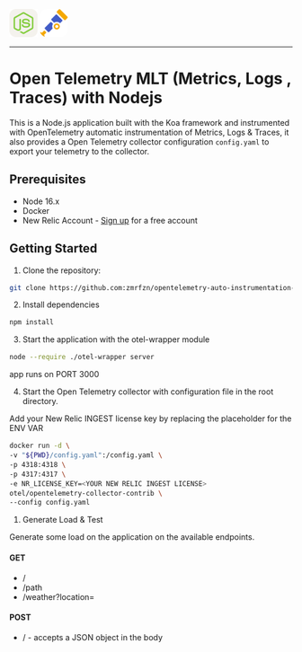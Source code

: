 <p float="left">
<img src="https://raw.githubusercontent.com/tandpfun/skill-icons/main/icons/NodeJS-Light.svg" width="50" height="50">
<img src="https://raw.githubusercontent.com/cncf/artwork/c2e619cdf85e8bac090ceca7c0834c5cfedf9426/projects/opentelemetry/icon/color/opentelemetry-icon-color.svg" width="50" height="50" style="background-color:#F4F2ED;border-radius:25%;">
</p>
<hr>

# Open Telemetry MLT (Metrics, Logs , Traces)  with Nodejs

This is a Node.js application built with the Koa framework and instrumented with OpenTelemetry automatic instrumentation of Metrics, Logs & Traces, it also provides a Open Telemetry collector configuration `config.yaml` to export your telemetry to the collector.

## Prerequisites
- Node 16.x 
- Docker 
- New Relic Account - [Sign up](https://newrelic.com/signup) for a free account

## Getting Started

1. Clone the repository:

```bash
git clone https://github.com:zmrfzn/opentelemetry-auto-instrumentation-MLT.git
```
2. Install dependencies 
``` bash 
npm install
```

3. Start the application with the otel-wrapper module 
```bash
node --require ./otel-wrapper server
```

app runs on PORT 3000

4. Start the Open Telemetry collector with configuration file in the root directory.

Add your New Relic INGEST license key by replacing the placeholder for the ENV VAR 
   
```bash
docker run -d \
-v "${PWD}/config.yaml":/config.yaml \
-p 4318:4318 \
-p 4317:4317 \
-e NR_LICENSE_KEY=<YOUR NEW RELIC INGEST LICENSE>
otel/opentelemetry-collector-contrib \
--config config.yaml
```

1. Generate Load & Test
  
Generate some load on the application on the available endpoints.

#### GET 
- / 
- /path
- /weather?location=<your location>

#### POST 
- / - accepts a JSON object in the body 
